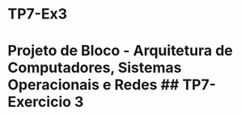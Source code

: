 # TP7-Ex3
# Projeto de Bloco - Arquitetura de Computadores, Sistemas Operacionais e Redes  ## TP7-Exercicio 3
